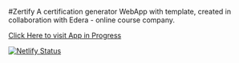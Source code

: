 #Zertify
A certification generator WebApp with template, created in collaboration with Edera - online course company.

[Click Here to visit App in Progress](https://zertify.netlify.com/)

[![Netlify Status](https://api.netlify.com/api/v1/badges/817771ad-5424-4f3c-a002-5aadff6e167e/deploy-status)](https://app.netlify.com/sites/zertify/deploys)


